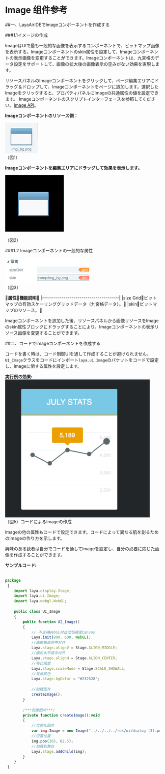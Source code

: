 # Image 组件参考



##一、LayaAirIDEでImageコンポーネントを作成する

###1.1イメージの作成

ImageはUIで最も一般的な画像を表示するコンポーネントで、ビットマップ画像を表示する。Imageコンポーネントのskin属性を設定して、Imageコンポーネントの表示画像を変更することができます。Imageコンポーネントは、九宮格のデータ設定をサポートして、画像の拡大後の画像表示の歪みがない効果を実現します。

リソースパネルのImageコンポーネントをクリックして、ページ編集エリアにドラッグ＆ドロップして、Imageコンポーネントをページに追加します。選択したImageをクリックすると、プロパティパネルにImageの共通属性の値を設定できます。
Imageコンポーネントのスクリプトインターフェースを参照してください。[Image API](http://layaair.ldc.layabox.com/api/index.html?category=Core&class=laya.ui.Image)。

​**Imageコンポーネントのリソース例：**

​![图片0.png](img/1.png)<br/>
（図1）

​**Imageコンポーネントを編集エリアにドラッグして効果を表示します。**

​![图片0.png](img/2.png)<br/>

（図2）

###1.2 Imageコンポーネントの一般的な属性

​![图片0.png](img/3.png)<br/>
（図3）

𞓜**属性**𞓜**機能説明**𞓜
|---------------------------------------|
|size Grid𞓜ビットマップの有効スケーリンググリッドデータ（九宮格データ）。𞓜
|skin𞓜ビットマップのリソース。𞓜

Imageコンポーネントを追加した後、リソースパネルから画像リソースをImageのskin属性ブロックにドラッグすることにより、Imageコンポーネントの表示リソース画像を変更することができます。

##二、コードでImageコンポーネントを作成する

コードを書く時は、コード制御UIを通して作成することが避けられません。`UI_Image`クラスをコードにインポート`laya.ui.Image`のパケットをコードで設定し、Imageに関する属性を設定します。

**実行例の効果:**
​![5](img/4.png)<br/>
（図5）コードによるImageの作成

Imageの他の属性もコードで設定できます。コードによって異なる肌を創るためのImageの作り方を示します。

興味のある読者は自分でコードを通してImageを設定し、自分の必要に応じた画像を作成することができます。

**サンプルコード:**


```javascript

package
 {
	import laya.display.Stage;
	import laya.ui.Image;
	import laya.webgl.WebGL;
	
	public class UI_Image
	{
		public function UI_Image()
		{
			// 不支持WebGL时自动切换至Canvas
			Laya.init(800, 600, WebGL);
			//画布垂直居中对齐
			Laya.stage.alignV = Stage.ALIGN_MIDDLE;
			//画布水平居中对齐
			Laya.stage.alignH = Stage.ALIGN_CENTER;
			//等比缩放
			Laya.stage.scaleMode = Stage.SCALE_SHOWALL;
			//背景颜色
			Laya.stage.bgColor = "#232628";

			//创建图片
			createImage();			
		}

		/***创建图片***/
		private function createImage():void
		{
			//实例化图片
			var img:Image = new Image("../../../../res/ui/dialog (3).png");
			//设置位置
			img.pos(165, 62.5);
			//加载到舞台
			Laya.stage.addChild(img);
		}
	}
 }
```


